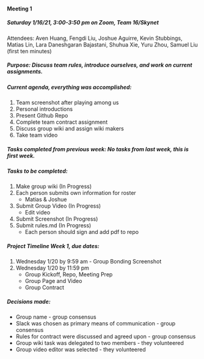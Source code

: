 #### Meeting 1

##### Saturday 1/16/21, 3:00-3:50 pm on Zoom, Team 16/Skynet 
Attendees: Aven Huang, Fengdi Liu, Joshue Aguirre, Kevin Stubbings, Matias Lin, Lara Daneshgaran Bajastani, Shuhua Xie, Yuru Zhou, Samuel Liu (first ten minutes)

##### Purpose: Discuss team rules, introduce ourselves, and work on current assignments. 

##### Current agenda, everything was accomplished: 
  1. Team screenshot after playing among us
  2. Personal introductions
  3. Present Github Repo
  4. Complete team contract assignment 
  5. Discuss group wiki and assign wiki makers
  6. Take team video 

##### Tasks completed from previous week: No tasks from last week, this is first week. 

##### Tasks to be completed:
  1. Make group wiki (In Progress)
  2. Each person submits own information for roster
      - Matias & Joshue
  3. Submit Group Video (In Progress)
      - Edit video
  4. Submit Screenshot (In Progress)
  5. Submit rules.md (In Progress)
      - Each person should sign and add pdf to repo

##### Project Timeline Week 1, due dates:
  1. Wednesday 1/20 by 9:59 am - Group Bonding Screenshot
  2. Wednesday 1/20  by 11:59 pm
      - Group Kickoff, Repo, Meeting Prep
      - Group Page and Video
      - Group Contract

##### Decisions made:
- Group name - group consensus
- Slack was chosen as primary means of communication - group consensus
- Rules for contract were discussed and agreed upon - group consensus
- Group wiki task was delegated to two members - they volunteered
- Group video editor was selected - they volunteered 
